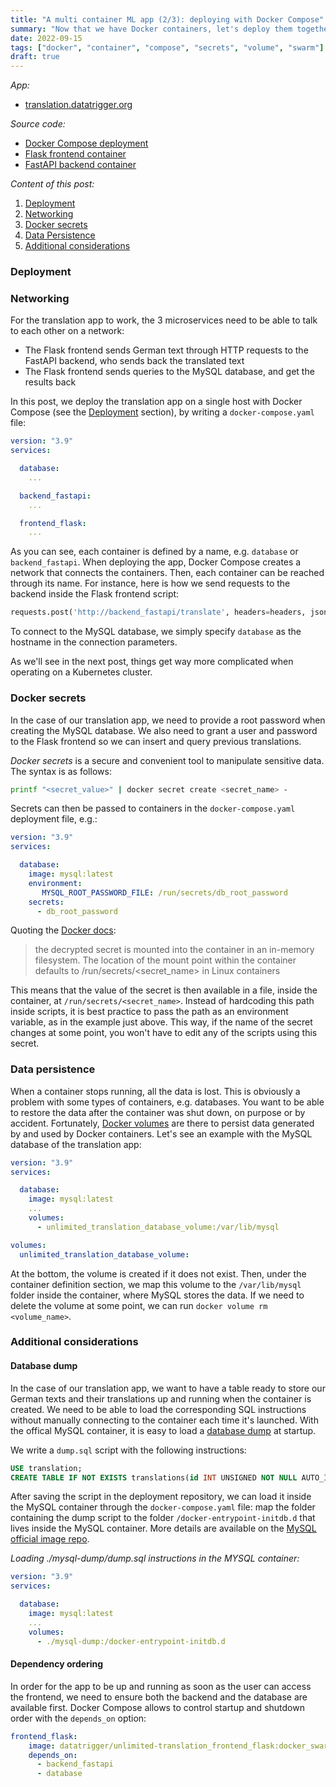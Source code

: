 ```yaml
---
title: "A multi container ML app (2/3): deploying with Docker Compose"
summary: "Now that we have Docker containers, let's deploy them together with Docer Compose. Also covered: security with Docker secrets, data persistence with Docker volumes and dependency ordering."
date: 2022-09-15
tags: ["docker", "container", "compose", "secrets", "volume", "swarm"]
draft: true
---
```


*App:*

* [translation.datatrigger.org](translation.datatrigger.org)

*Source code:*
* [Docker Compose deployment](https://github.com/datatrigger/unlimited-translation_docker_swarm)
* [Flask frontend container](https://github.com/datatrigger/unlimited_translation-frontend-swarm)
* [FastAPI backend container](https://github.com/datatrigger/unlimited_translation-backend)

*Content of this post:*
1) [Deployment](#deployment)
2) [Networking](#networking)
3) [Docker secrets](#docker-secrets)
4) [Data Persistence](#data-persistence)
5) [Additional considerations](#additional-considerations)

### Deployment



### Networking

For the translation app to work, the 3 microservices need to be able to talk to each other on a network:
* The Flask frontend sends German text through HTTP requests to the FastAPI backend, who sends back the translated text
* The Flask frontend sends queries to the MySQL database, and get the results back

In this post, we deploy the translation app on a single host with Docker Compose (see the [Deployment](#deployment) section), by writing a ```docker-compose.yaml``` file:

```yaml
version: "3.9"
services:

  database:
    ...

  backend_fastapi:
    ...

  frontend_flask:
    ...
```

As you can see, each container is defined by a name, e.g. ```database``` or ```backend_fastapi```. When deploying the app, Docker Compose creates a network that connects the containers. Then, each container can be reached through its name. For instance, here is how we send requests to the backend inside the Flask frontend script:

```python
requests.post('http://backend_fastapi/translate', headers=headers, json=json_data).json()['text_en']
```

To connect to the MySQL database, we simply specify ```database``` as the hostname in the connection parameters.

As we'll see in the next post, things get way more complicated when operating on a Kubernetes cluster.

### Docker secrets

In the case of our translation app, we need to provide a root password when creating the MySQL database. We also need to grant a user and password to the Flask frontend so we can insert and query previous translations.

*Docker secrets* is a secure and convenient tool to manipulate sensitive data. The syntax is as follows:

```bash
printf "<secret_value>" | docker secret create <secret_name> -
```

Secrets can then be passed to containers in the ```docker-compose.yaml``` deployment file, e.g.:

```yaml
version: "3.9"
services:

  database:
    image: mysql:latest
    environment:
       MYSQL_ROOT_PASSWORD_FILE: /run/secrets/db_root_password
    secrets:
      - db_root_password
```
Quoting the [Docker docs](https://docs.docker.com/engine/swarm/secrets/):

> the decrypted secret is mounted into the container in an in-memory filesystem. The location of the mount point within the container defaults to /run/secrets/<secret_name> in Linux containers

This means that the value of the secret is then available in a file, inside the container, at ```/run/secrets/<secret_name>```. Instead of hardcoding this path inside scripts, it is best practice to pass the path as an environment variable, as in the example just above. This way, if the name of the secret changes at some point, you won't have to edit any of the scripts using this secret.

### Data persistence

When a container stops running, all the data is lost. This is obviously a problem with some types of containers, e.g. databases. You want to be able to restore the data after the container was shut down, on purpose or by accident. Fortunately, [Docker volumes](https://docs.docker.com/storage/volumes/) are there to persist data generated by and used by Docker containers. Let's see an example with the MySQL database of the translation app:

```yaml
version: "3.9"
services:

  database:
    image: mysql:latest
    ...
    volumes:
      - unlimited_translation_database_volume:/var/lib/mysql   

volumes:
  unlimited_translation_database_volume:
```

At the bottom, the volume is created if it does not exist. Then, under the container definition section, we map this volume to the ```/var/lib/mysql``` folder inside the container, where MySQL stores the data. If we need to delete the volume at some point, we can run ```docker volume rm <volume_name>```.

### Additional considerations

#### Database dump

In the case of our translation app, we want to have a table ready to store our German texts and their translations up and running when the container is created. We need to be able to load the corresponding SQL instructions without manually connecting to the container each time it's launched. With the offical MySQL container, it is easy to load a [database dump](https://en.wikipedia.org/wiki/Database_dump) at startup.

We write a ```dump.sql``` script with the following instructions:

```sql
USE translation;
CREATE TABLE IF NOT EXISTS translations(id INT UNSIGNED NOT NULL AUTO_INCREMENT PRIMARY KEY, text_de LONGTEXT, text_en LONGTEXT);
```

After saving the script in the deployment repository, we can load it inside the MySQL container through the ```docker-compose.yaml``` file: map the folder containing the dump script to the folder ```/docker-entrypoint-initdb.d``` that lives inside the MySQL container. More details are available on the [MySQL official image repo](https://hub.docker.com/_/mysql).

*Loading ./mysql-dump/dump.sql instructions in the MYSQL container:*

```yaml
version: "3.9"
services:

  database:
    image: mysql:latest
    ...
    volumes:
      - ./mysql-dump:/docker-entrypoint-initdb.d
```

#### Dependency ordering

In order for the app to be up and running as soon as the user can access the frontend, we need to ensure both the backend and the database are available first. Docker Compose allows to control startup and shutdown order with the ```depends_on``` option:

```yaml
frontend_flask:
    image: datatrigger/unlimited-translation_frontend_flask:docker_swarm
    depends_on:
      - backend_fastapi
      - database
```